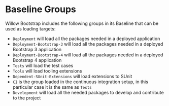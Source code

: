 # Baseline Groups

Willow Bootstrap includes the following groups in its Baseline that can be used as
loading targets:

- `Deployment` will load all the packages needed in a deployed application
- `Deployment-Bootstrap-3` will load all the packages needed in a deployed
  Bootstrap 3 application
- `Deployment-Bootstrap-4` will load all the packages needed in a deployed
  Bootstrap 4 application 
- `Tests` will load the test cases
- `Tools` will load tooling extensions
- `Dependent-SUnit-Extensions` will load extensions to SUnit
- `CI` is the group loaded in the continuous integration setup, in this
  particular case it is the same as `Tests`
- `Development` will load all the needed packages to develop and contribute to
   the project
